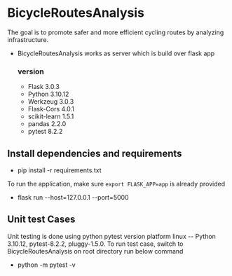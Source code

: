 # BicycleRoutesAnalysis
The goal is to promote safer and more efficient cycling routes by analyzing infrastructure.


- BicycleRoutesAnalysis works as server which is build over flask app
  ### version 
   - Flask 3.0.3
   - Python 3.10.12
   - Werkzeug 3.0.3
   - Flask-Cors 4.0.1
   - scikit-learn 1.5.1
   - pandas 2.2.0
   - pytest 8.2.2

## Install dependencies and requirements
- pip install -r requirements.txt


To run the application, make sure `export FLASK_APP=app` is already provided
- flask run --host=127.0.0.1 --port=5000


## Unit test Cases
Unit testing is done using python pytest version platform linux -- Python 3.10.12, pytest-8.2.2, pluggy-1.5.0.
To run test case, switch to BicycleRoutesAnalysis on root directory run below command
- python -m pytest -v
